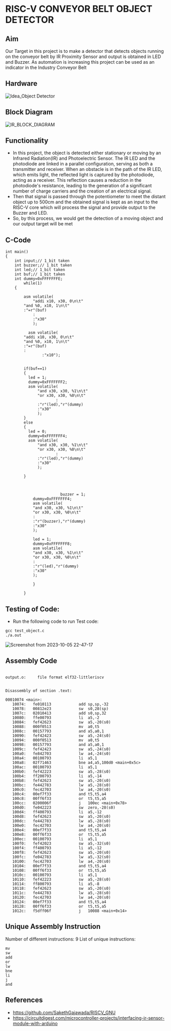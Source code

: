 
# RISC-V CONVEYOR BELT OBJECT DETECTOR


## Aim

Our Target in this project is to make a detector that detects objects running on the conveyor belt by IR Proximity Sensor and output is obtained in LED and Buzzer. As automation is increasing this project can be used as an indicator in the Industry Conveyor Belt

## Hardware

![Idea_Object Detector](https://github.com/SolankiPratikkumar/IIITB_PRATIKKUMAR_ASIC/assets/140999250/43a98878-a10f-4490-8124-b4db6dd9fac8)

## Block Diagram

![IR_BLOCK_DIAGRAM](https://github.com/SolankiPratikkumar/IIITB_PRATIKKUMAR_ASIC/assets/140999250/044369d4-b92c-492b-a292-eb22ccbd8983)

## Functionality

* In this project,  the object is detected either stationary or moving by an Infrared Radiation(IR) and Photoelectric Sensor. The IR LED and the photodiode are linked in a parallel configuration, serving as both a transmitter and receiver. When an obstacle is in the path of the IR LED, which emits light, the reflected light is captured by the photodiode, acting as a receiver. This reflection causes a reduction in the photodiode's resistance, leading to the generation of a significant number of charge carriers and the creation of an electrical signal.
* Then that signal is passed through the potentiometer to meet the distant object up to 500cm and the obtained signal is kept as an input to the RISC-V core which will process the signal and provide output to the Buzzer and LED.
* So, by this process, we would get the detection of a moving object and our output target will be met

## C-Code
```
int main()
{
	int input;// 1_bit taken
	int buzzer;// 1_bit taken
	int led;// 1_bit taken
	int buf;// 1_bit taken
	int dummy=0xFFFFFFFE;
		while(1)
	{
          
		asm volatile(
	    	"addi x10, x30, 0\n\t"
		"and %0, x10, 1\n\t"
		:"=r"(buf)
	    	:
	    	:"x30"
	    	);

          asm volatile(
		"addi x10, x30, 0\n\t"
		"and %0, x10, 1\n\t"
		:"=r"(buf) 
		:
                :"x10");


		if(buf==1)
		{
		  led = 1;
		  dummy=0xFFFFFFF2;
		  asm volatile(
		      "and x30, x30, %1\n\t"
		      "or x30, x30, %0\n\t"
                      :
		      :"r"(led),"r"(dummy)
		      :"x30"
		      );
		}
		else
		{
		  led = 0;
		  dummy=0xFFFFFFF4;
		  asm volatile(
		      "and x30, x30, %1\n\t"
		      "or x30, x30, %0\n\t"
                      :
		      :"r"(led),"r"(dummy)
		      :"x30"
		      );
                    
		}
	


                        buzzer = 1;
			dummy=0xFFFFFFF4;
			asm volatile(
			"and x30, x30, %1\n\t"
			"or x30, x30, %0\n\t"
			:
			:"r"(buzzer),"r"(dummy)
			:"x30"
			);
			
			led = 1;
			dummy=0xFFFFFFF8;
			asm volatile(
			"and x30, x30, %1\n\t"
			"or x30, x30, %0\n\t"
			:
			:"r"(led),"r"(dummy)
			:"x30"
			);
			
			}
			
		}
```

## Testing of Code:

* Run the following code to run Test code:
  
```
gcc test_object.c
./a.out
```

![Screenshot from 2023-10-05 22-47-17](https://github.com/SolankiPratikkumar/IIITB_PRATIKKUMAR_ASIC/assets/140999250/5b9c2a7a-2cf1-48de-be71-c2a5ccf3f280)


## Assembly Code

```

output.o:     file format elf32-littleriscv


Disassembly of section .text:

00010074 <main>:
   10074:	fe010113          	add	sp,sp,-32
   10078:	00812e23          	sw	s0,28(sp)
   1007c:	02010413          	add	s0,sp,32
   10080:	ffe00793          	li	a5,-2
   10084:	fef42623          	sw	a5,-20(s0)
   10088:	000f0513          	mv	a0,t5
   1008c:	00157793          	and	a5,a0,1
   10090:	fef42423          	sw	a5,-24(s0)
   10094:	000f0513          	mv	a0,t5
   10098:	00157793          	and	a5,a0,1
   1009c:	fef42423          	sw	a5,-24(s0)
   100a0:	fe842703          	lw	a4,-24(s0)
   100a4:	00100793          	li	a5,1
   100a8:	02f71463          	bne	a4,a5,100d0 <main+0x5c>
   100ac:	00100793          	li	a5,1
   100b0:	fef42223          	sw	a5,-28(s0)
   100b4:	ff200793          	li	a5,-14
   100b8:	fef42623          	sw	a5,-20(s0)
   100bc:	fe442783          	lw	a5,-28(s0)
   100c0:	fec42703          	lw	a4,-20(s0)
   100c4:	00ef7f33          	and	t5,t5,a4
   100c8:	00ff6f33          	or	t5,t5,a5
   100cc:	0200006f          	j	100ec <main+0x78>
   100d0:	fe042223          	sw	zero,-28(s0)
   100d4:	ff400793          	li	a5,-12
   100d8:	fef42623          	sw	a5,-20(s0)
   100dc:	fe442783          	lw	a5,-28(s0)
   100e0:	fec42703          	lw	a4,-20(s0)
   100e4:	00ef7f33          	and	t5,t5,a4
   100e8:	00ff6f33          	or	t5,t5,a5
   100ec:	00100793          	li	a5,1
   100f0:	fef42023          	sw	a5,-32(s0)
   100f4:	ff400793          	li	a5,-12
   100f8:	fef42623          	sw	a5,-20(s0)
   100fc:	fe042783          	lw	a5,-32(s0)
   10100:	fec42703          	lw	a4,-20(s0)
   10104:	00ef7f33          	and	t5,t5,a4
   10108:	00ff6f33          	or	t5,t5,a5
   1010c:	00100793          	li	a5,1
   10110:	fef42223          	sw	a5,-28(s0)
   10114:	ff800793          	li	a5,-8
   10118:	fef42623          	sw	a5,-20(s0)
   1011c:	fe442783          	lw	a5,-28(s0)
   10120:	fec42703          	lw	a4,-20(s0)
   10124:	00ef7f33          	and	t5,t5,a4
   10128:	00ff6f33          	or	t5,t5,a5
   1012c:	f5dff06f          	j	10088 <main+0x14>
```

## Unique Assembly Instruction

Number of different instructions: 9
List of unique instructions:

```
mv
sw
add
or
lw
bne
li
j
and
```

## References

* https://github.com/SakethGajawada/RISCV_GNU
* https://circuitdigest.com/microcontroller-projects/interfacing-ir-sensor-module-with-arduino

